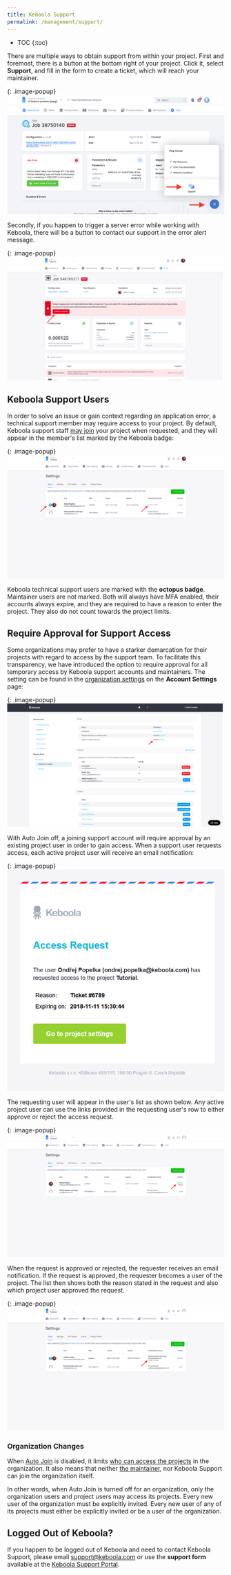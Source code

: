 ```yaml
---
title: Keboola Support
permalink: /management/support/
---
```


* TOC
{:toc}

There are multiple ways to obtain support from within your project.
First and foremost, there is a button at the bottom right of your project. Click it, select **Support**, and fill in the form
to create a ticket, which will reach your maintainer.

{: .image-popup}
![Screenshot -- User joined](/management/support/help-support-new-widget.png)

Secondly, if you happen to trigger a server error while working with Keboola, there will be
a button to contact our support in the error alert message.

{: .image-popup}
![Screenshot -- User joined](/management/support/support-error.png)

## Keboola Support Users
In order to solve an issue or gain context regarding an application error, a technical support member
may require access to your project. By default, Keboola support staff [may join](/management/project/users/#who-can-access-a-project) your project when
requested, and they will appear in the member's list marked by the Keboola badge:

{: .image-popup}
![Screenshot -- User joined](/management/support/users.png)

Keboola technical support users are marked with the **octopus badge**. Maintainer users are not marked.
Both will always have MFA enabled, their accounts always expire, and they are
required to have a reason to enter the project. They also do not count towards the project limits.

## Require Approval for Support Access
Some organizations may prefer to have a starker demarcation for their projects with regard to access by
the support team. To facilitate this transparency, we have introduced the option to require approval for
all temporary access by Keboola support accounts and maintainers.
The setting can be found in the [organization settings](/management/organization/#organization-settings) 
on the **Account Settings** page:

{: .image-popup}
![Screenshot -- User joined](/management/support/organization-allow-auto-join-on.png)

With Auto Join off, a joining support account will require approval by an existing project user in
order to gain access. When a support user requests access, each active project user will receive an
email notification:

{: .image-popup}
![Screenshot -- Notification](/management/support/access-request-mail.png)

The requesting user will appear in the user's list as shown below. Any active project user can use
the links provided in the requesting user's row to either approve or reject the access request.

{: .image-popup}
![Screenshot -- User request access](/management/support/approve-user-list.png)

When the request is approved or rejected, the requester receives an email notification.
If the request is approved, the requester becomes a user of the project. The list then shows both the
reason stated in the request and also which project user approved the request.

{: .image-popup}
![Screenshot -- User approved](/management/support/approve-user-list-2.png)

### Organization Changes
When [Auto Join](#require-approval-for-support-access) is disabled, it limits
[who can access the projects](/management/project/users/#who-can-access-a-project) in the organization. It also means
that neither [the maintainer](/management/organization/), nor Keboola Support can join the organization itself.

In other words, when Auto Join is turned off for an organization, only the organization users and project users may
access its projects. Every new user of the organization must be explicitly invited. Every new user of any of its projects
must either be explicitly invited or be a user of the organization.

## Logged Out of Keboola?
If you happen to be logged out of Keboola and need to contact Keboola Support, please email [support@keboola.com](https://help.keboola.com/support@keboola.com) 
or use the **support form** available at the [Keboola Support Portal](https://keboola.atlassian.net/servicedesk/customer/portal/9).
